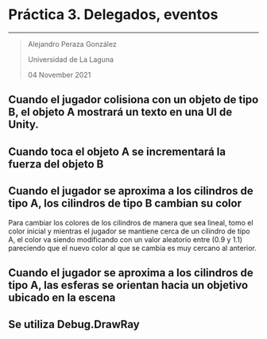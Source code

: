# Práctica 3. Delegados, eventos

----------
> Alejandro Peraza González
>
> Universidad de La Laguna
>
> 04 November 2021

## Cuando el jugador colisiona con un objeto de tipo B, el objeto A mostrará un texto en una UI de Unity.

## Cuando toca el objeto A se incrementará la fuerza del objeto B

## Cuando el jugador se aproxima a los cilindros de tipo A, los cilindros de tipo B cambian su color

Para cambiar los colores de los cilindros de manera que sea lineal, tomo el color inicial y mientras el jugador se mantiene cerca de un cilindro de tipo A, el color va siendo modificando con un valor aleatorio entre (0.9 y 1.1) pareciendo que el nuevo color al que se cambia es muy cercano al anterior.

## Cuando el jugador se aproxima a los cilindros de tipo A, las esferas se orientan hacia un objetivo ubicado en la escena

## Se utiliza Debug.DrawRay
